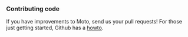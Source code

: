 ### Contributing code

If you have improvements to Moto, send us your pull requests! For those
just getting started, Github has a [howto](https://help.github.com/articles/using-pull-requests/).
